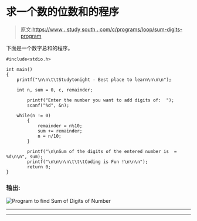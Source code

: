 # 求一个数的位数和的程序

> 原文:[https://www . study south . com/c/programs/loop/sum-digits-program](https://www.studytonight.com/c/programs/loop/sum-of-digits-program)

下面是一个数字总和的程序。

```
#include<stdio.h>

int main()
{
	printf("\n\n\t\tStudytonight - Best place to learn\n\n\n");

	int n, sum = 0, c, remainder;

    	printf("Enter the number you want to add digits of:  ");
    	scanf("%d", &n);

	while(n != 0)
    	{
        	remainder = n%10;
        	sum += remainder;
        	n = n/10;
    	}

    	printf("\n\nSum of the digits of the entered number is  =  %d\n\n", sum);
    	printf("\n\n\n\n\t\t\tCoding is Fun !\n\n\n");
    	return 0;
}
```

### 输出:

![Program to find Sum of Digits of Number](../Images/94a9b1799492e57729e1e3021d0f88b9.png)

* * *

* * *